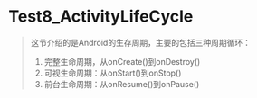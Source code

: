 # Test8_ActivityLifeCycle
>这节介绍的是Android的生存周期，主要的包括三种周期循环：<br>
>1. 完整生命周期，从onCreate()到onDestroy()<br>
>2. 可视生命周期：从onStart()到onStop()<br>
>3. 前台生命周期：从onResume()到onPause()<br>
